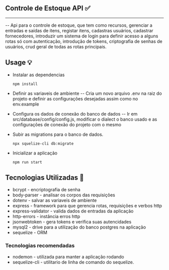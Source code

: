 ## Controle de Estoque API ✅
--- 
-- Api para o controle de estoque, que tem como recursos, gerenciar a entradas e saídas de itens, registar itens, cadastras usuários, cadastrar fornecedores, introduzir um sistema de login para definir acesso a alguns rotas só com autenticação, introdução de tokens, criptografia de senhas de usuários, crud geral de todas as rotas principais.

## Usage 💡

* Instalar as dependencias 
    ```
    npm install
    ```

* Definir as variaveis de ambiente
-- Cria um novo arquivo .env na raiz do projeto e definir as configurações desejadas assim como no env.example

* Configura os dados de conexão do banco de dados
-- Ir em src/database/config/config.js, modificar o dialect o banco usado e as configurações de conexão do projeto com o mesmo


* Subir as migrations para o banco de dados.
    ```
    npx squelize-cli db:migrate 
    ```

* Inicializar a aplicação
    ```
    npm run start
    ```


## Tecnologias Utilizadas 🔬  

* bcrypt - encriptografia de senha 
* body-parser - analisar os corpos das requisições
* dotenv - salvar as variaveis de ambiente
* express - framework para que gerencia rotas, requisições e verbos http
* express-validator - valida dados de entradas da aplicação
* http-errors - instância erros http
* jsonwebtoken - gera tokens e verifica suas autencidades
* mysql2 - drive para a utilização do banco postgres na aplicação
* sequelize - ORM

### Tecnologias recomendadas

* nodemon - utilizada para manter a aplicação rodando
* sequelize-cli - utilitario de linha de comando do sequelize.